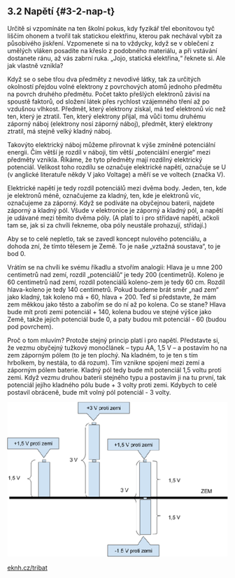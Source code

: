 ## 3.2 Napětí {#3-2-nap-t}

Určitě si vzpomínáte na ten školní pokus, kdy fyzikář třel ebonitovou tyč liščím ohonem a tvořil tak statickou elektřinu, kterou pak nechával vybít za působivého jiskření. Vzpomenete si na to vždycky, když se v oblečení z umělých vláken posadíte na křeslo z podobného materiálu, a při vstávání dostanete ránu, až vás zabrní ruka. „Jojo, statická elektřina,“ řeknete si. Ale jak vlastně vznikla?

Když se o sebe třou dva předměty z nevodivé látky, tak za určitých okolností přejdou volné elektrony z povrchových atomů jednoho předmětu na povrch druhého předmětu. Počet takto přešlých elektronů závisí na spoustě faktorů, od složení látek přes rychlost vzájemného tření až po vzdušnou vlhkost. Předmět, který elektrony získal, má teď elektronů víc než ten, který je ztratil. Ten, který elektrony přijal, má vůči tomu druhému záporný náboj (elektrony nosí záporný náboj), předmět, který elektrony ztratil, má stejně velký kladný náboj.

Takovýto elektrický náboj můžeme přirovnat k výše zmíněné potenciální energii. Čím větší je rozdíl v náboji, tím větší „potenciální energie“ mezi předměty vznikla. Říkáme, že tyto předměty mají rozdílný elektrický potenciál. Velikost toho rozdílu se označuje elektrické napětí, označuje se U (v anglické literatuře někdy V jako Voltage) a měří se ve voltech (značka V).

Elektrické napětí je tedy rozdíl potenciálů mezi dvěma body. Jeden, ten, kde je elektronů méně, označujeme za kladný, ten, kde je elektronů víc, označujeme za záporný. Když se podíváte na obyčejnou baterii, najdete záporný a kladný pól. Všude v elektronice je záporný a kladný pól, a napětí je udávané mezi těmito dvěma póly. (A platí to i pro střídavé napětí, ačkoli tam se, jak si za chvíli řekneme, oba póly neustále prohazují, střídají.)

Aby se to celé nepletlo, tak se zavedl koncept nulového potenciálu, a dohoda zní, že tímto tělesem je Země. To je naše „vztažná soustava“, to je bod 0.

Vrátím se na chvíli ke svému říkadlu a stvořím analogii: Hlava je u mne 200 centimetrů nad zemí, rozdíl „potenciálů“ je tedy 200 (centimetrů). Koleno je 60 centimetrů nad zemí, rozdíl potenciálů koleno-zem je tedy 60 cm. Rozdíl hlava-koleno je tedy 140 centimetrů. Pokud budeme brát směr „nad zem“ jako kladný, tak koleno má + 60, hlava + 200\. Teď si představte, že mám zem měkkou jako těsto a zabořím se do ní až po kolena. Co se stane? Hlava bude mít proti zemi potenciál + 140, kolena budou ve stejné výšce jako Země, takže jejich potenciál bude 0, a paty budou mít potenciál - 60 (budou pod povrchem).

Proč o tom mluvím? Protože stejný princip platí i pro napětí. Představte si, že vezmu obyčejný tužkový monočlánek – typu AA, 1,5 V – a postavím ho na zem záporným pólem (to je ten plochý. Na kladném, to je ten s tím hrbolkem, by nestála, to dá rozum). Tím vznikne spojení mezi zemí a záporným pólem baterie. Kladný pól tedy bude mít potenciál 1,5 voltu proti zemi. Když vezmu druhou baterii stejného typu a postavím ji na tu první, tak potenciál jejího kladného pólu bude + 3 volty proti zemi. Kdybych to celé postavil obráceně, bude mít volný pól potenciál - 3 volty.

![064-1.png](../images/000226.png)

[eknh.cz/tribat](https://eknh.cz/tribat)
